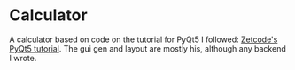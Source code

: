 # Calculator
A calculator based on code on the tutorial for PyQt5 I followed: [Zetcode's PyQt5 tutorial](http://zetcode.com/gui/pyqt5/layout/). The gui gen and layout are mostly his, although any backend I wrote.
